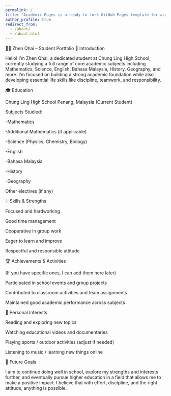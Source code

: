 ```yaml
---
permalink: /
title: "Academic Pages is a ready-to-fork GitHub Pages template for academic personal websites"
author_profile: true
redirect_from: 
  - /about/
  - /about.html
---
```


🧑‍🎓 Zhen Qhai – Student Portfolio
👋 Introduction

Hello! I’m Zhen Qhai, a dedicated student at Chung Ling High School, currently studying a full range of core academic subjects including Mathematics, Science, English, Bahasa Malaysia, History, Geography, and more. I’m focused on building a strong academic foundation while also developing essential life skills like discipline, teamwork, and responsibility.

🎓 Education

Chung Ling High School
Penang, Malaysia
(Current Student)

Subjects Studied:

-Mathematics

-Additional Mathematics (if applicable)

-Science (Physics, Chemistry, Biology)

-English

-Bahasa Malaysia

-History

-Geography

Other electives (if any)

💡 Skills & Strengths

Focused and hardworking

Good time management

Cooperative in group work

Eager to learn and improve

Respectful and responsible attitude

🏆 Achievements & Activities

(If you have specific ones, I can add them here later)

Participated in school events and group projects

Contributed to classroom activities and team assignments

Maintained good academic performance across subjects

🎯 Personal Interests

Reading and exploring new topics

Watching educational videos and documentaries

Playing sports / outdoor activities (adjust if needed)

Listening to music / learning new things online

🔭 Future Goals

I aim to continue doing well in school, explore my strengths and interests further, and eventually pursue higher education in a field that allows me to make a positive impact. I believe that with effort, discipline, and the right attitude, anything is possible.
